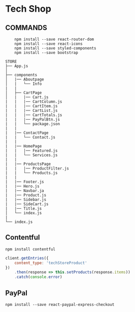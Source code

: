 # Tech Shop #

## COMMANDS ##
```
    npm install --save react-router-dom 
    npm install --save react-icons 
    npm install --save styled-components 
    npm install --save bootstrap
```

```
STORE
├── App.js
│   
├── components
│   |── Aboutpage
│   |   └── Info
|   |
│   ├── CartPage
│   |   |── Cart.js
|   |   |── CartColumn.js
|   |   |── CartItem.js
|   |   |── CartList.js
|   |   |── CartTotals.js
|   |   |── PayPalBtn.js
|   |   └── package.json
|   |   
|   |── ContactPage
|   |   └── Contact.js
|   |
|   |── HomePage
|   |   |── Featured.js
|   |   └── Services.js
|   |
|   |── ProductsPage
|   |   |── ProductFilter.js
|   |   └── Products.js
|   |
|   |── Footer.js
|   |── Hero.js
|   |── Navbar.ja
|   |── Product.js
|   |── Sidebar.js
|   |── SideCart.js
|   |── Title.js
│   └── index.js
|
└── index.js
```

## Contentful ##
    npm install contentful
    
```js
client.getEntries({
    content_type: 'techStoreProduct'
})
    .then(response => this.setProducts(response.items))
    .catch(console.error)
```

## PayPal ##
    npm install --save react-paypal-express-checkout
